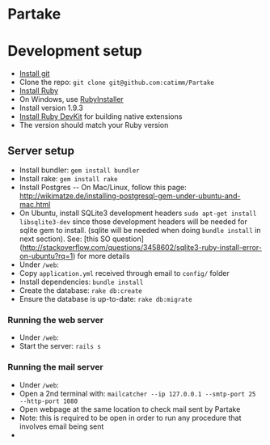 Partake
=====

# Development setup

- [Install git](http://git-scm.com/downloads)
- Clone the repo: `git clone git@github.com:catimm/Partake`
- [Install Ruby](https://www.ruby-lang.org/en/downloads/)
 - On Windows, use [RubyInstaller](http://rubyinstaller.org/)
 - Install version 1.9.3
- [Install Ruby DevKit](https://github.com/oneclick/rubyinstaller/wiki/Development-Kit) for building native extensions
 - The version should match your Ruby version

## Server setup

- Install bundler: `gem install bundler`
- Install rake: `gem install rake`
- Install Postgres
-- On Mac/Linux, follow this page: http://wikimatze.de/installing-postgresql-gem-under-ubuntu-and-mac.html
- On Ubuntu, install SQLite3 development headers `sudo apt-get install libsqlite3-dev` since those development headers will be needed for sqlite gem to install. (sqlite will be needed when doing `bundle install` in next section). See: [this SO question] (http://stackoverflow.com/questions/3458602/sqlite3-ruby-install-error-on-ubuntu?rq=1) for more details
- Under `/web`:
 - Copy `application.yml` received through email to `config/` folder
 - Install dependencies: `bundle install`
 - Create the database: `rake db:create`
 - Ensure the database is up-to-date: `rake db:migrate`

### Running the web server

- Under `/web`:
 - Start the server: `rails s`

### Running the mail server

- Under `/web`:
 - Open a 2nd terminal with: `mailcatcher --ip 127.0.0.1 --smtp-port 25 --http-port 1080`
 - Open webpage at the same location to check mail sent by Partake
 - Note: this is required to be open in order to run any procedure that involves email being sent
 - 
